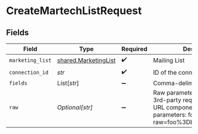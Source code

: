 # CreateMartechListRequest


## Fields

| Field                                                                                                                                            | Type                                                                                                                                             | Required                                                                                                                                         | Description                                                                                                                                      |
| ------------------------------------------------------------------------------------------------------------------------------------------------ | ------------------------------------------------------------------------------------------------------------------------------------------------ | ------------------------------------------------------------------------------------------------------------------------------------------------ | ------------------------------------------------------------------------------------------------------------------------------------------------ |
| `marketing_list`                                                                                                                                 | [shared.MarketingList](../../models/shared/marketinglist.md)                                                                                     | :heavy_check_mark:                                                                                                                               | Mailing List                                                                                                                                     |
| `connection_id`                                                                                                                                  | *str*                                                                                                                                            | :heavy_check_mark:                                                                                                                               | ID of the connection                                                                                                                             |
| `fields`                                                                                                                                         | List[*str*]                                                                                                                                      | :heavy_minus_sign:                                                                                                                               | Comma-delimited fields to return                                                                                                                 |
| `raw`                                                                                                                                            | *Optional[str]*                                                                                                                                  | :heavy_minus_sign:                                                                                                                               | Raw parameters to include in the 3rd-party request. Encoded as a URL component. eg. raw parameters: foo=bar&zoo=bar -> raw=foo%3Dbar%26zoo%3Dbar |